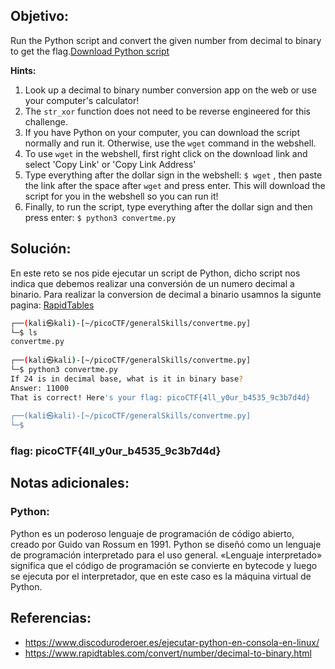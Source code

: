 ## Objetivo:
Run the Python script and convert the given number from decimal to binary to get the flag.[Download Python script](https://artifacts.picoctf.net/c/31/convertme.py)

**Hints:**
1. Look up a decimal to binary number conversion app on the web or use your computer's calculator!
2. The `str_xor` function does not need to be reverse engineered for this challenge.
3. If you have Python on your computer, you can download the script normally and run it. Otherwise, use the `wget` command in the webshell.
4. To use `wget` in the webshell, first right click on the download link and select 'Copy Link' or 'Copy Link Address'
5. Type everything after the dollar sign in the webshell: `$ wget` , then paste the link after the space after `wget` and press enter. This will download the script for you in the webshell so you can run it!
6. Finally, to run the script, type everything after the dollar sign and then press enter: `$ python3 convertme.py`

## Solución:
En este reto se nos pide ejecutar un script de Python, dicho script nos indica que debemos realizar una conversión de un numero decimal a binario.
Para realizar la conversion de decimal a binario usamnos la sigunte pagina: [RapidTables](https://www.rapidtables.com/convert/number/decimal-to-binary.html) 

```bash
┌──(kali㉿kali)-[~/picoCTF/generalSkills/convertme.py]
└─$ ls
convertme.py
                                                                                        
┌──(kali㉿kali)-[~/picoCTF/generalSkills/convertme.py]
└─$ python3 convertme.py
If 24 is in decimal base, what is it in binary base?
Answer: 11000
That is correct! Here's your flag: picoCTF{4ll_y0ur_b4535_9c3b7d4d}
                                                
┌──(kali㉿kali)-[~/picoCTF/generalSkills/convertme.py]
└─$
```

### **flag:** picoCTF{4ll_y0ur_b4535_9c3b7d4d}

## Notas adicionales:

### Python: 
Python es un poderoso lenguaje de programación de código abierto, creado por Guido van Rossum en 1991. Python se diseñó como un lenguaje de programación interpretado para el uso general. «Lenguaje interpretado» significa que el código de programación se convierte en bytecode y luego se ejecuta por el interpretador, que en este caso es la máquina virtual de Python.

## Referencias:
- https://www.discoduroderoer.es/ejecutar-python-en-consola-en-linux/
- https://www.rapidtables.com/convert/number/decimal-to-binary.html
